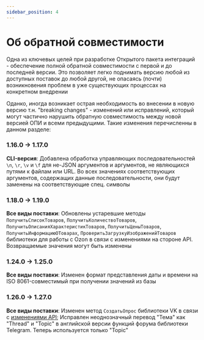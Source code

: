 ```yaml
---
sidebar_position: 4
---
```


# Об обратной совместимости

Одна из ключевых целей при разработке Открытого пакета интеграций - обеспечение полной обратной совместимости с первой и до последней версии. Это позволяет легко поднимать версию любой из доступных поставок до любой другой, не опасаясь (почти) возникновения проблем в уже существующих процессах на конкретном внедрении

Оданко, иногда возникает острая необходимость во внесении в новую версию т.н. "breaking changes" - изменений или исправлений, который могут частично нарушить обратную совместимость между новой версией ОПИ и всеми предыдущими. Такие изменения перечисленны в данном разделе:

### 1.16.0 -> 1.17.0

**CLI-версия**: Добавлена обработка управляющих последовательностей `\n`, `\r`, `\v` и `\f` для не-JSON аргументов и аргументов, не являющихся путями к файлам или URL. Во всех значениях соответствующих аргументов, содержащих данные последовательности, они будут заменены на соответствующие спец. символы

### 1.18.0 -> 1.19.0

**Все виды поставки**: Обновлены устаревшие методы `ПолучитьСписокТоваров`, `ПолучитьКоличествоТоваров`, `ПолучитьОписанияХарактеристикТоваров`, `ПолучитьЦеныТоваров`, `ПолучитьИнформациюОТоварах`, `ПроверитьЗагрузкуИзображенийТоваров` библиотеки для работы с Ozon в связи с изменениями на стороне API. Возвращаемые значения могут быть изменены

### 1.24.0 -> 1.25.0

**Все виды поставки**: Изменен формат представления даты и времени на ISO 8061-совместимый при получении значений из базы

### 1.26.0 -> 1.27.0

**Все виды поставки**: Изменен метод `СоздатьОпрос` библиотеки VK в связи с [изменениями API](https://vk.com/@vkappsdev-obnovlyaem-rabotu-metodov-api-wallpost-walledit-i-newsfeed); Исправлен неоднозначный перевод "Тема" как "Thread" и "Topic" в английской версии функций форума библиотеки Telegram. Теперь используется только "Topic"